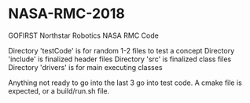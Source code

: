 # NASA-RMC-2018
GOFIRST Northstar Robotics NASA RMC Code

Directory 'testCode' is for random 1-2 files to test a concept
Directory 'include' is finalized header files 
Directory 'src' is finalized class files
Directory 'drivers' is for main executing classes

Anything not ready to go into the last 3 go into test code. A cmake file is expected, or a build/run.sh file. 
